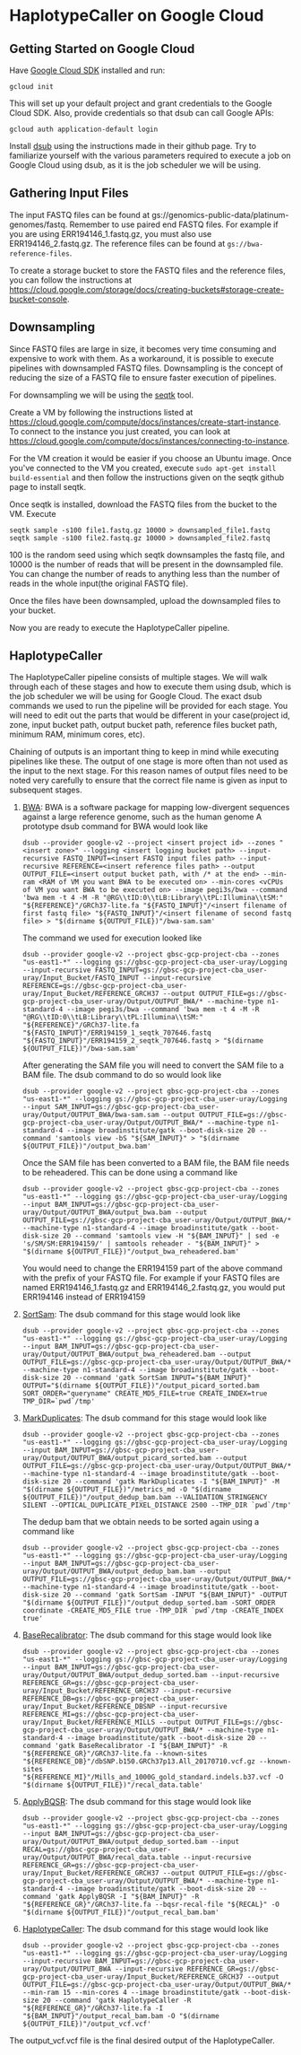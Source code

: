 # HaplotypeCaller on Google Cloud

## Getting Started on Google Cloud
Have [Google Cloud SDK](https://cloud.google.com/sdk/docs/quickstarts) installed and run:
```
gcloud init
```
This will set up your default project and grant credentials to the Google Cloud SDK. Also, provide credentials so that dsub can call Google APIs:
```
gcloud auth application-default login
```
Install [dsub](https://github.com/DataBiosphere/dsub) using the instructions made in their github page. Try to familiarize yourself with the various parameters required to execute a job on Google Cloud using dsub, as it is the job scheduler we will be using.

## Gathering Input Files
The input FASTQ files can be found at gs://genomics-public-data/platinum-genomes/fastq. Remember to use paired end FASTQ files. For example if you are using ERR194146_1.fastq.gz, you must also use ERR194146_2.fastq.gz. The reference files can be found at ```gs://bwa-reference-files```.

To create a storage bucket to store the FASTQ files and the reference files, you can follow the instructions at https://cloud.google.com/storage/docs/creating-buckets#storage-create-bucket-console.

## Downsampling
Since FASTQ files are large in size, it becomes very time consuming and expensive to work with them. As a workaround, it is possible to execute pipelines with downsampled FASTQ files. Downsampling is the concept of reducing the size of a FASTQ file to ensure faster execution of pipelines.

For downsampling we will be using the [seqtk](https://github.com/lh3/seqtk) tool. 

Create a VM by following the instructions listed at https://cloud.google.com/compute/docs/instances/create-start-instance. To connect to the instance you just created, you can look at https://cloud.google.com/compute/docs/instances/connecting-to-instance.

For the VM creation it would be easier if you choose an Ubuntu image. Once you've connected to the VM you created, execute ```sudo apt-get install build-essential``` and then follow the instructions given on the seqtk github page to install seqtk.

Once seqtk is installed, download the FASTQ files from the bucket to the VM. Execute
```
seqtk sample -s100 file1.fastq.gz 10000 > downsampled_file1.fastq
seqtk sample -s100 file2.fastq.gz 10000 > downsampled_file2.fastq
```
100 is the random seed using which seqtk downsamples the fastq file, and 10000 is the number of reads that will be present in the downsampled file. You can change the number of reads to anything less than the number of reads in the whole input(the original FASTQ file).

Once the files have been downsampled, upload the downsampled files to your bucket.

Now you are ready to execute the HaplotypeCaller pipeline.

## HaplotypeCaller
The HaplotypeCaller pipeline consists of multiple stages. We will walk through each of these stages and how to execute them using dsub, which is the job scheduler we will be using for Google Cloud. The exact dsub commands we used to run the pipeline will be provided for each stage. You will need to edit out the parts that would be different in your case(project id, zone, input bucket path, output bucket path, reference files bucket path, minimum RAM, minimum cores, etc).

Chaining of outputs is an important thing to keep in mind while executing pipelines like these. The output of one stage is more often than not used as the input to the next stage. For this reason names of output files need to be noted very carefully to ensure that the correct file name is given as input to subsequent stages.

1. [BWA](http://bio-bwa.sourceforge.net/): BWA is a software package for mapping low-divergent sequences against a large reference genome, such as the human genome
   A prototype dsub command for BWA would look like
   
   ```dsub --provider google-v2 --project <insert project id> --zones "<insert zone>" --logging <insert logging bucket path> --input-recursive FASTQ_INPUT=<insert FASTQ input files path> --input-recursive REFERENCE=<insert reference files path> --output OUTPUT_FILE=<insert output bucket path, with /* at the end> --min-ram <RAM of VM you want BWA to be executed on> --min-cores <vCPUs of VM you want BWA to be executed on> --image pegi3s/bwa --command 'bwa mem -t 4 -M -R "@RG\\tID:0\\tLB:Library\\tPL:Illumina\\tSM:" "${REFERENCE}"/GRCh37-lite.fa "${FASTQ_INPUT}"/<insert filename of first fastq file> "${FASTQ_INPUT}"/<insert filename of second fastq file> > "$(dirname ${OUTPUT_FILE})"/bwa-sam.sam'```
   
   The command we used for execution looked like 
   
   ```dsub --provider google-v2 --project gbsc-gcp-project-cba --zones "us-east1-*" --logging gs://gbsc-gcp-project-cba_user-uray/Logging --input-recursive FASTQ_INPUT=gs://gbsc-gcp-project-cba_user-uray/Input_Bucket/FASTQ_INPUT --input-recursive REFERENCE=gs://gbsc-gcp-project-cba_user-uray/Input_Bucket/REFERENCE_GRCH37 --output OUTPUT_FILE=gs://gbsc-gcp-project-cba_user-uray/Output/OUTPUT_BWA/* --machine-type n1-standard-4 --image pegi3s/bwa --command 'bwa mem -t 4 -M -R "@RG\\tID:0\\tLB:Library\\tPL:Illumina\\tSM:" "${REFERENCE}"/GRCh37-lite.fa "${FASTQ_INPUT}"/ERR194159_1_seqtk_707646.fastq "${FASTQ_INPUT}"/ERR194159_2_seqtk_707646.fastq > "$(dirname ${OUTPUT_FILE})"/bwa-sam.sam'```
   
   After generating the SAM file you will need to convert the SAM file to a BAM file. The dsub command to do so would look like
   
   ```dsub --provider google-v2 --project gbsc-gcp-project-cba --zones "us-east1-*" --logging gs://gbsc-gcp-project-cba_user-uray/Logging --input SAM_INPUT=gs://gbsc-gcp-project-cba_user-uray/Output/OUTPUT_BWA/bwa-sam.sam --output OUTPUT_FILE=gs://gbsc-gcp-project-cba_user-uray/Output/OUTPUT_BWA/* --machine-type n1-standard-4 --image broadinstitute/gatk --boot-disk-size 20 --command 'samtools view -bS "${SAM_INPUT}" > "$(dirname ${OUTPUT_FILE})"/output_bwa.bam'```
   
   Once the SAM file has been converted to a BAM file, the BAM file needs to be reheadered. This can be done using a command like
   
   ```dsub --provider google-v2 --project gbsc-gcp-project-cba --zones "us-east1-*" --logging gs://gbsc-gcp-project-cba_user-uray/Logging --input BAM_INPUT=gs://gbsc-gcp-project-cba_user-uray/Output/OUTPUT_BWA/output_bwa.bam --output OUTPUT_FILE=gs://gbsc-gcp-project-cba_user-uray/Output/OUTPUT_BWA/* --machine-type n1-standard-4 --image broadinstitute/gatk --boot-disk-size 20 --command 'samtools view -H "${BAM_INPUT}" | sed -e 's/SM/SM:ERR194159/' | samtools reheader - "${BAM_INPUT}" > "$(dirname ${OUTPUT_FILE})"/output_bwa_reheadered.bam'```
   
   You would need to change the ERR194159 part of the above command with the prefix of your FASTQ file. For example if your FASTQ files are named ERR194146_1.fastq.gz and ERR194146_2.fastq.gz, you would put ERR194146 instead of ERR194159
2. [SortSam](https://gatk.broadinstitute.org/hc/en-us/articles/360036510732-SortSam-Picard): The dsub command for this stage would look like
   
   ```dsub --provider google-v2 --project gbsc-gcp-project-cba --zones "us-east1-*" --logging gs://gbsc-gcp-project-cba_user-uray/Logging --input BAM_INPUT=gs://gbsc-gcp-project-cba_user-uray/Output/OUTPUT_BWA/output_bwa_reheadered.bam --output OUTPUT_FILE=gs://gbsc-gcp-project-cba_user-uray/Output/OUTPUT_BWA/* --machine-type n1-standard-4 --image broadinstitute/gatk --boot-disk-size 20 --command 'gatk SortSam INPUT="${BAM_INPUT}" OUTPUT="$(dirname ${OUTPUT_FILE})"/output_picard_sorted.bam SORT_ORDER="queryname" CREATE_MD5_FILE=true CREATE_INDEX=true TMP_DIR=`pwd`/tmp'```

3. [MarkDuplicates](https://gatk.broadinstitute.org/hc/en-us/articles/360037052812-MarkDuplicates-Picard): The dsub command for this stage would look like

   ```dsub --provider google-v2 --project gbsc-gcp-project-cba --zones "us-east1-*" --logging gs://gbsc-gcp-project-cba_user-uray/Logging --input BAM_INPUT=gs://gbsc-gcp-project-cba_user-uray/Output/OUTPUT_BWA/output_picard_sorted.bam --output OUTPUT_FILE=gs://gbsc-gcp-project-cba_user-uray/Output/OUTPUT_BWA/* --machine-type n1-standard-4 --image broadinstitute/gatk --boot-disk-size 20 --command 'gatk MarkDuplicates -I "${BAM_INPUT}" -M "$(dirname ${OUTPUT_FILE})"/metrics_md -O "$(dirname ${OUTPUT_FILE})"/output_dedup_bam.bam --VALIDATION_STRINGENCY SILENT --OPTICAL_DUPLICATE_PIXEL_DISTANCE 2500 --TMP_DIR `pwd`/tmp'```
   
   The dedup bam that we obtain needs to be sorted again using a command like
   
   ```dsub --provider google-v2 --project gbsc-gcp-project-cba --zones "us-east1-*" --logging gs://gbsc-gcp-project-cba_user-uray/Logging --input BAM_INPUT=gs://gbsc-gcp-project-cba_user-uray/Output/OUTPUT_BWA/output_dedup_bam.bam --output OUTPUT_FILE=gs://gbsc-gcp-project-cba_user-uray/Output/OUTPUT_BWA/* --machine-type n1-standard-4 --image broadinstitute/gatk --boot-disk-size 20 --command 'gatk SortSam -INPUT "${BAM_INPUT}" -OUTPUT "$(dirname ${OUTPUT_FILE})"/output_dedup_sorted.bam -SORT_ORDER coordinate -CREATE_MD5_FILE true -TMP_DIR `pwd`/tmp -CREATE_INDEX true'```
   
4. [BaseRecalibrator](https://gatk.broadinstitute.org/hc/en-us/articles/360036898312-BaseRecalibrator): The dsub command for this stage would look like

   ```dsub --provider google-v2 --project gbsc-gcp-project-cba --zones "us-east1-*" --logging gs://gbsc-gcp-project-cba_user-uray/Logging --input BAM_INPUT=gs://gbsc-gcp-project-cba_user-uray/Output/OUTPUT_BWA/output_dedup_sorted.bam --input-recursive REFERENCE_GR=gs://gbsc-gcp-project-cba_user-uray/Input_Bucket/REFERENCE_GRCH37 --input-recursive REFERENCE_DB=gs://gbsc-gcp-project-cba_user-uray/Input_Bucket/REFERENCE_DBSNP --input-recursive REFERENCE_MI=gs://gbsc-gcp-project-cba_user-uray/Input_Bucket/REFERENCE_MILLS --output OUTPUT_FILE=gs://gbsc-gcp-project-cba_user-uray/Output/OUTPUT_BWA/* --machine-type n1-standard-4 --image broadinstitute/gatk --boot-disk-size 20 --command 'gatk BaseRecalibrator -I "${BAM_INPUT}" -R "${REFERENCE_GR}"/GRCh37-lite.fa --known-sites "${REFERENCE_DB}"/dbSNP.b150.GRCh37p13.All_20170710.vcf.gz --known-sites "${REFERENCE_MI}"/Mills_and_1000G_gold_standard.indels.b37.vcf -O "$(dirname ${OUTPUT_FILE})"/recal_data.table'```
   
5. [ApplyBQSR](https://gatk.broadinstitute.org/hc/en-us/articles/360037055712-ApplyBQSR): The dsub command for this stage would look like

   ```dsub --provider google-v2 --project gbsc-gcp-project-cba --zones "us-east1-*" --logging gs://gbsc-gcp-project-cba_user-uray/Logging --input BAM_INPUT=gs://gbsc-gcp-project-cba_user-uray/Output/OUTPUT_BWA/output_dedup_sorted.bam --input RECAL=gs://gbsc-gcp-project-cba_user-uray/Output/OUTPUT_BWA/recal_data.table --input-recursive REFERENCE_GR=gs://gbsc-gcp-project-cba_user-uray/Input_Bucket/REFERENCE_GRCH37 --output OUTPUT_FILE=gs://gbsc-gcp-project-cba_user-uray/Output/OUTPUT_BWA/* --machine-type n1-standard-4 --image broadinstitute/gatk --boot-disk-size 20 --command 'gatk ApplyBQSR -I "${BAM_INPUT}" -R "${REFERENCE_GR}"/GRCh37-lite.fa --bqsr-recal-file "${RECAL}" -O "$(dirname ${OUTPUT_FILE})"/output_recal_bam.bam'```
   
6. [HaplotypeCaller](https://gatk.broadinstitute.org/hc/en-us/articles/360037225632-HaplotypeCaller): The dsub command for this stage would look like

   ```dsub --provider google-v2 --project gbsc-gcp-project-cba --zones "us-east1-*" --logging gs://gbsc-gcp-project-cba_user-uray/Logging --input-recursive BAM_INPUT=gs://gbsc-gcp-project-cba_user-uray/Output/OUTPUT_BWA --input-recursive REFERENCE_GR=gs://gbsc-gcp-project-cba_user-uray/Input_Bucket/REFERENCE_GRCH37 --output OUTPUT_FILE=gs://gbsc-gcp-project-cba_user-uray/Output/OUTPUT_BWA/* --min-ram 15 --min-cores 4 --image broadinstitute/gatk --boot-disk-size 20 --command 'gatk HaplotypeCaller -R "${REFERENCE_GR}"/GRCh37-lite.fa -I "${BAM_INPUT}"/output_recal_bam.bam -O "$(dirname ${OUTPUT_FILE})"/output_vcf.vcf'```
   
The output_vcf.vcf file is the final desired output of the HaplotypeCaller.
